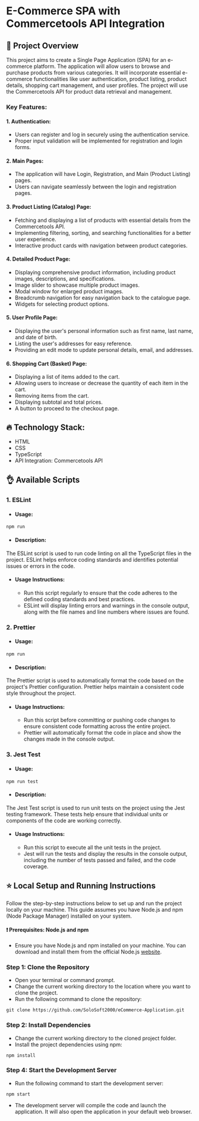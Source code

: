 # E-Commerce SPA with Commercetools API Integration
## :mega: Project Overview
This project aims to create a Single Page Application (SPA) for an e-commerce platform. The application will allow users to browse and purchase products from various categories. It will incorporate essential e-commerce functionalities like user authentication, product listing, product details, shopping cart management, and user profiles. The project will use the Commercetools API for product data retrieval and management.

### Key Features:

#### 1. Authentication:

- Users can register and log in securely using the authentication service.
- Proper input validation will be implemented for registration and login forms.

#### 2. Main Pages:

- The application will have Login, Registration, and Main (Product Listing) pages.
- Users can navigate seamlessly between the login and registration pages.
  
#### 3. Product Listing (Catalog) Page:

- Fetching and displaying a list of products with essential details from the Commercetools API.
- Implementing filtering, sorting, and searching functionalities for a better user experience.
- Interactive product cards with navigation between product categories.
  
#### 4. Detailed Product Page:

- Displaying comprehensive product information, including product images, descriptions, and specifications.
- Image slider to showcase multiple product images.
- Modal window for enlarged product images.
- Breadcrumb navigation for easy navigation back to the catalogue page.
- Widgets for selecting product options.
  
#### 5. User Profile Page:

- Displaying the user's personal information such as first name, last name, and date of birth.
- Listing the user's addresses for easy reference.
- Providing an edit mode to update personal details, email, and addresses.
  
#### 6. Shopping Cart (Basket) Page:

- Displaying a list of items added to the cart.
- Allowing users to increase or decrease the quantity of each item in the cart.
- Removing items from the cart.
- Displaying subtotal and total prices.
- A button to proceed to the checkout page.

## :fire: Technology Stack:

- HTML
- CSS
- TypeScript
- API Integration: Commercetools API

## :ok_hand: Available Scripts

### 1. ESLint

- #### Usage:
```
npm run
```
- #### Description:
The ESLint script is used to run code linting on all the TypeScript files in the project. ESLint helps enforce coding standards and identifies potential issues or errors in the code.

- #### Usage Instructions:
  - Run this script regularly to ensure that the code adheres to the defined coding standards and best practices.
  - ESLint will display linting errors and warnings in the console output, along with the file names and line numbers where issues are found.

### 2. Prettier 
- #### Usage:
```
npm run
```
- #### Description:
The Prettier script is used to automatically format the code based on the project's Prettier configuration. Prettier helps maintain a consistent code style throughout the project.

- #### Usage Instructions:
  - Run this script before committing or pushing code changes to ensure consistent code formatting across the entire project.
  - Prettier will automatically format the code in place and show the changes made in the console output.
    
### 3. Jest Test 
- #### Usage:
```
npm run test
```
- #### Description:
The Jest Test script is used to run unit tests on the project using the Jest testing framework. These tests help ensure that individual units or components of the code are working correctly.
- #### Usage Instructions:
  - Run this script to execute all the unit tests in the project.
  - Jest will run the tests and display the results in the console output, including the number of tests passed and failed, and the code coverage.

## :star: Local Setup and Running Instructions
Follow the step-by-step instructions below to set up and run the project locally on your machine. This guide assumes you have Node.js and npm (Node Package Manager) installed on your system.

#### :exclamation: Prerequisites: Node.js and npm
- Ensure you have Node.js and npm installed on your machine. You can download and install them from the official Node.js [website](https://nodejs.org).

### Step 1: Clone the Repository
- Open your terminal or command prompt.
- Change the current working directory to the location where you want to clone the project.
- Run the following command to clone the repository:
```
git clone https://github.com/SoloSoft2000/eCommerce-Application.git
```
### Step 2: Install Dependencies

- Change the current working directory to the cloned project folder.
- Install the project dependencies using npm:
```
npm install
```
### Step 4: Start the Development Server
- Run the following command to start the development server:
```
npm start
```
- The development server will compile the code and launch the application. It will also open the application in your default web browser.
